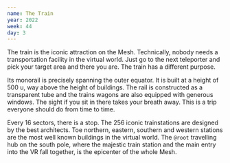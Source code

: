 ```yaml
---
name: The Train
year: 2022
week: 44
day: 3
---
```


The train is the iconic attraction on the Mesh. Technically, nobody needs a
transportation facility in the virtual world. Just go to the next teleporter and
pick your target area and there you are. The train has a different purpose.

Its monorail is precisely spanning the outer equator. It is built at a height of
500 u, way above the height of buildings. The rail is constructed as a
transparent tube and the trains wagons are also equipped with generous windows.
The sight if you sit in there takes your breath away. This is a trip everyone
should do from time to time.

Every 16 sectors, there is a stop. The 256 iconic trainstations are designed by
the best architects. Toe northern, eastern, southern and western stations are
the most well known buildings in the virtual world. The `@root` travelling hub
on the south pole, where the majestic train station and the main entry into the
VR fall together, is the epicenter of the whole Mesh.
